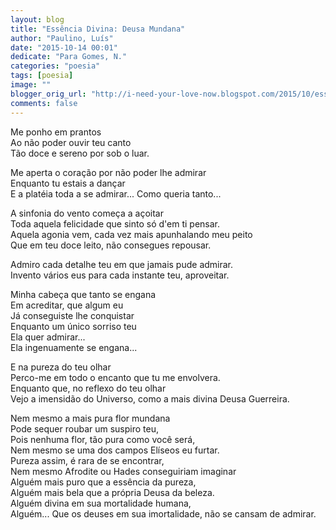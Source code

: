 ```yaml
---
layout: blog
title: "Essência Divina: Deusa Mundana"
author: "Paulino, Luís"
date: "2015-10-14 00:01"
dedicate: "Para Gomes, N."
categories: "poesia"
tags: [poesia]
image: ""
blogger_orig_url: "http://i-need-your-love-now.blogspot.com/2015/10/essencia-divina-deusa-mundana.html"
comments: false
---
```


Me ponho em prantos\
Ao não poder ouvir teu canto\
Tão doce e sereno por sob o luar.

Me aperta o coração por não poder lhe admirar\
Enquanto tu estais a dançar\
E a platéia toda a se admirar... Como queria tanto...

A sinfonia do vento começa a açoitar\
Toda aquela felicidade que sinto só d'em ti pensar.\
Aquela agonia vem, cada vez mais apunhalando meu peito\
Que em teu doce leito, não consegues repousar.

Admiro cada detalhe teu em que jamais pude admirar.\
Invento vários eus para cada instante teu, aproveitar.

Minha cabeça que tanto se engana\
Em acreditar, que algum eu\
Já conseguiste lhe conquistar\
Enquanto um único sorriso teu\
Ela quer admirar...\
Ela ingenuamente se engana...

E na pureza do teu olhar\
Perco-me em todo o encanto que tu me envolvera.\
Enquanto que, no reflexo do teu olhar\
Vejo a imensidão do Universo, como a mais divina Deusa Guerreira.

Nem mesmo a mais pura flor mundana\
Pode sequer roubar um suspiro teu,\
Pois nenhuma flor, tão pura como você será,\
Nem mesmo se uma dos campos Elíseos eu furtar.\
Pureza assim, é rara de se encontrar,\
Nem mesmo Afrodite ou Hades conseguiriam imaginar\
Alguém mais puro que a essência da pureza,\
Alguém mais bela que a própria Deusa da beleza.\
Alguém divina em sua mortalidade humana,\
Alguém... Que os deuses em sua imortalidade, não se cansam de admirar.
